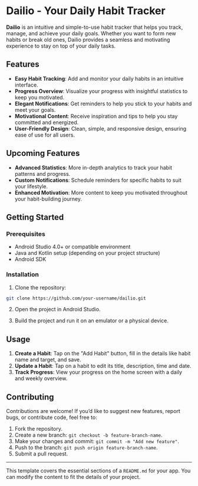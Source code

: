 # Dailio - Your Daily Habit Tracker

**Dailio** is an intuitive and simple-to-use habit tracker that helps you track, manage, and achieve your daily goals. Whether you want to form new habits or break old ones, Dailio provides a seamless and motivating experience to stay on top of your daily tasks.

## Features

- **Easy Habit Tracking**: Add and monitor your daily habits in an intuitive interface.
- **Progress Overview**: Visualize your progress with insightful statistics to keep you motivated.
- **Elegant Notifications**: Get reminders to help you stick to your habits and meet your goals.
- **Motivational Content**: Receive inspiration and tips to help you stay committed and energized.
- **User-Friendly Design**: Clean, simple, and responsive design, ensuring ease of use for all users.

## Upcoming Features

- **Advanced Statistics**: More in-depth analytics to track your habit patterns and progress.
- **Custom Notifications**: Schedule reminders for specific habits to suit your lifestyle.
- **Enhanced Motivation**: More content to keep you motivated throughout your habit-building journey.

## Getting Started

### Prerequisites
- Android Studio 4.0+ or compatible environment
- Java and Kotlin setup (depending on your project structure)
- Android SDK

### Installation

1. Clone the repository:

```bash
git clone https://github.com/your-username/dailio.git
```

2. Open the project in Android Studio.

3. Build the project and run it on an emulator or a physical device.

## Usage

1. **Create a Habit**: Tap on the "Add Habit" button, fill in the details like habit name and target, and save.
2. **Update a Habit**: Tap on a habit to edit its title, description, time and date.
3.  **Track Progress**: View your progress on the home screen with a daily and weekly overview.

## Contributing

Contributions are welcome! If you’d like to suggest new features, report bugs, or contribute code, feel free to:

1. Fork the repository.
2. Create a new branch: `git checkout -b feature-branch-name`.
3. Make your changes and commit: `git commit -m "Add new feature"`.
4. Push to the branch: `git push origin feature-branch-name`.
5. Submit a pull request.

---

This template covers the essential sections of a `README.md` for your app. You can modify the content to fit the details of your project.
